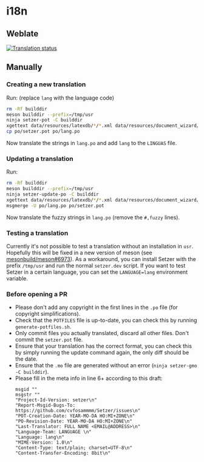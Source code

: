 # i18n

## Weblate
<a href="https://hosted.weblate.org/engage/Setzer/">
<img src="https://hosted.weblate.org/widgets/Setzer/-/287x66-white.png" alt="Translation status" />
</a>

## Manually

### Creating a new translation

Run: (replace `lang` with the language code)
```bash
rm -Rf builddir
meson builddir --prefix=/tmp/usr
ninja setzer-pot -C builddir
xgettext data/resources/latexdb/*/*.xml data/resources/document_wizard/languages.xml -o po/setzer.pot --from-code=UTF-8 --join-existing --its=po/setzer.its
cp po/setzer.pot po/lang.po
```
Now translate the strings in `lang.po` and add `lang` to the `LINGUAS` file.

### Updating a translation

Run:
```bash
rm -Rf builddir
meson builddir --prefix=/tmp/usr
ninja setzer-update-po -C builddir
xgettext data/resources/latexdb/*/*.xml data/resources/document_wizard/languages.xml -o po/setzer.pot --from-code=UTF-8 --join-existing --its=po/setzer.its
msgmerge -U po/lang.po po/setzer.pot
```
Now translate the fuzzy strings in `lang.po` (remove the `#,fuzzy` lines).

### Testing a translation

Currently it's not possible to test a translation without an installation in `usr`. Hopefully this will be fixed in a new version of meson (see [mesonbuild/meson#6973](https://github.com/mesonbuild/meson/issues/6973)).
As a workaround, you can install Setzer with the prefix `/tmp/usr` and run the normal `setzer.dev` script. If you want to test Setzer in a certain language, you can set the `LANGUAGE=lang` environment variable.

### Before opening a PR

- Please don't add any copyright in the first lines in the `.po` file (for copyright simplifications).
- Check that the `POTFILES` file is up-to-date, you can check this by running `generate-potfiles.sh`.
- Only commit files you actually translated, discard all other files. Don't commit the `setzer.pot` file.
- Ensure that your translation has the correct format, you can check this by simply running the update command again, the only diff should be the date.
- Ensure that the `.mo` file are generated without an error (`ninja setzer-gmo -C builddir`).
- Please fill in the meta info in line 6+ according to this draft: 
  ```
  msgid ""
  msgstr ""
  "Project-Id-Version: setzer\n"
  "Report-Msgid-Bugs-To: https://github.com/cvfosammmm/Setzer/issues\n"
  "POT-Creation-Date: YEAR-MO-DA HO:MI+ZONE\n"
  "PO-Revision-Date: YEAR-MO-DA HO:MI+ZONE\n"
  "Last-Translator: FULL NAME <EMAIL@ADDRESS>\n"
  "Language-Team: LANGUAGE \n"
  "Language: lang\n"
  "MIME-Version: 1.0\n"
  "Content-Type: text/plain; charset=UTF-8\n"
  "Content-Transfer-Encoding: 8bit\n"
  ```
